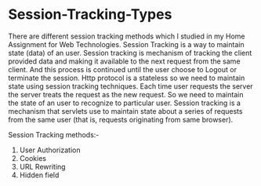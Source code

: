 # Session-Tracking-Types
There are different session tracking methods which I studied in my Home Assignment for Web Technologies.
Session Tracking is a way to maintain state (data) of an user. Session tracking is mechanism of 
tracking the client provided data and making it available to the next request from the same client. 
And this process is continued until the user choose to Logout or terminate the session.
Http protocol is a stateless so we need to maintain state using session tracking techniques. Each 
time user requests the server the server treats the request as the new request. So we need to maintain 
the state of an user to recognize to particular user. Session tracking is a mechanism that servlets 
use to maintain state about a series of requests from the same user (that is, requests originating 
from same browser).

Session Tracking methods:-
1. User Authorization
2. Cookies
3. URL Rewriting
4. Hidden field
